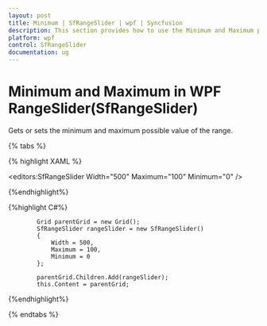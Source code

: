 ```yaml
---
layout: post
title: Minimum | SfRangeSlider | wpf | Syncfusion
description: This section provides how to use the Minimum and Maximum properties in WPF RangeSlider (SfRangeSlider).
platform: wpf
control: SfRangeSlider 
documentation: ug
---
```


# Minimum and Maximum in WPF RangeSlider(SfRangeSlider)

Gets or sets the minimum and maximum possible value of the range.

{% tabs %}

{% highlight XAML %}

 <editors:SfRangeSlider
                    Width="500"
                    Maximum="100"
                    Minimum="0" />

{%endhighlight%}

{%highlight C#%}

            Grid parentGrid = new Grid();
            SfRangeSlider rangeSlider = new SfRangeSlider()
            {
                Width = 500,
                Maximum = 100,
                Minimum = 0
            };

            parentGrid.Children.Add(rangeSlider);
            this.Content = parentGrid;

{%endhighlight%}

{% endtabs %}
